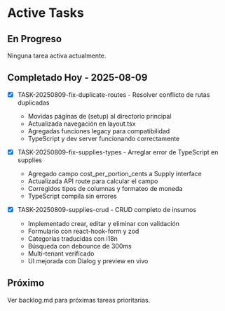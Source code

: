 # Active Tasks

## En Progreso

Ninguna tarea activa actualmente.

## Completado Hoy - 2025-08-09

- [x] TASK-20250809-fix-duplicate-routes - Resolver conflicto de rutas duplicadas
  - Movidas páginas de (setup) al directorio principal
  - Actualizada navegación en layout.tsx
  - Agregadas funciones legacy para compatibilidad
  - TypeScript y dev server funcionando correctamente

- [x] TASK-20250809-fix-supplies-types - Arreglar error de TypeScript en supplies
  - Agregado campo cost_per_portion_cents a Supply interface
  - Actualizada API route para calcular el campo
  - Corregidos tipos de columnas y formateo de moneda
  - TypeScript compila sin errores

- [x] TASK-20250809-supplies-crud - CRUD completo de insumos
  - Implementado crear, editar y eliminar con validación
  - Formulario con react-hook-form y zod
  - Categorías traducidas con i18n
  - Búsqueda con debounce de 300ms
  - Multi-tenant verificado
  - UI mejorada con Dialog y preview en vivo

## Próximo

Ver backlog.md para próximas tareas prioritarias.
